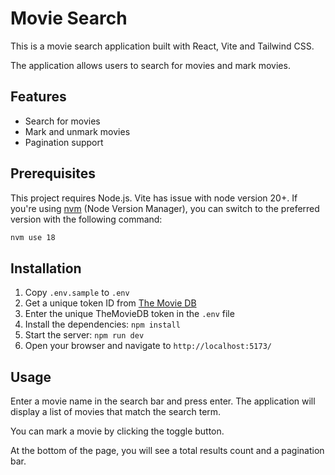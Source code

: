 # Movie Search

This is a movie search application built with React, Vite and Tailwind CSS.

The application allows users to search for movies and mark movies.

## Features

- Search for movies
- Mark and unmark movies
- Pagination support

## Prerequisites

This project requires Node.js. Vite has issue with node version 20+. If you're using [nvm](https://github.com/nvm-sh/nvm) (Node Version Manager), you can switch to the preferred version with the following command:

```bash
nvm use 18
```

## Installation

1. Copy `.env.sample` to `.env`
2. Get a unique token ID from [The Movie DB](https://www.themoviedb.org/)
3. Enter the unique TheMovieDB token in the `.env` file
4. Install the dependencies: `npm install`
5. Start the server: `npm run dev`
6. Open your browser and navigate to `http://localhost:5173/`

## Usage

Enter a movie name in the search bar and press enter. The application will display a list of movies that match the search term. 

You can mark a movie by clicking the toggle button.

At the bottom of the page, you will see a total results count and a pagination bar.

